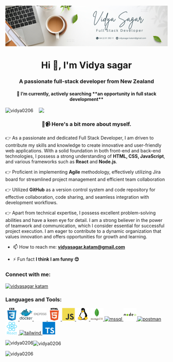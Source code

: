 ![logo](https://github.com/vidya0206/vidya0206/blob/main/banner.png)
<h1 align="center">Hi 👋, I'm Vidya sagar</h1>
<h3 align="center">A passionate full-stack developer from New Zealand</h3>
<h4 align="center">🔭 I’m currently, actively searching **an opportunity in full stack development**</h4>

<img align="right" width="400" src="https://miro.medium.com/v2/resize:fit:1360/0*7Q3yvSIv_t0ioJ-Z.gif" />
<p align="left"> <img src="https://komarev.com/ghpvc/?username=vidya0206&label=Profile%20views&color=0e75b6&style=flat" alt="vidya0206" /> </p>


<h3 align="center">🔘📹 Here's a bit more about myself.</h3>

👉 As a passionate and dedicated Full Stack Developer, I am driven to contribute my skills and knowledge to create innovative and user-friendly web applications. With a solid foundation in both front-end and back-end technologies, I possess a strong understanding of **HTML, CSS, JavaScript**, and various frameworks such as **React** and **Node.js**.

👉 Proficient in implementing **Agile** methodology, effectively utilizing Jira board for streamlined project management and efficient team collaboration

👉 Utilized **GitHub** as a version control system and code repository for effective collaboration, code sharing, and seamless integration with development workflows.

👉 Apart from technical expertise, I possess excellent problem-solving abilities and have a keen eye for detail. I am a strong believer in the power of teamwork and communication, which I consider essential for successful project execution. I am eager to contribute to a dynamic organization that values innovation and offers opportunities for growth and learning.

- 📫 How to reach me: **vidyasagar.katam@gmail.com** 

- ⚡ Fun fact **I think I am funny 😊**

<h3 align="left">Connect with me:</h3>
<p align="left">
<a href="https://www.linkedin.com/in/vidyasagar-katam-310b2419b/" target="blank"><img align="center" src="https://raw.githubusercontent.com/rahuldkjain/github-profile-readme-generator/master/src/images/icons/Social/linked-in-alt.svg" alt="vidyasagar katam" height="30" width="40" /></a>
</p>

<h3 align="left">Languages and Tools:</h3>
<p align="left"> <a href="https://www.w3schools.com/css/" target="_blank" rel="noreferrer"> <img src="https://raw.githubusercontent.com/devicons/devicon/master/icons/css3/css3-original-wordmark.svg" alt="css3" width="40" height="40"/> </a> <a href="https://www.docker.com/" target="_blank" rel="noreferrer"> <img src="https://raw.githubusercontent.com/devicons/devicon/master/icons/docker/docker-original-wordmark.svg" alt="docker" width="40" height="40"/> </a> <a href="https://expressjs.com" target="_blank" rel="noreferrer"> <img src="https://raw.githubusercontent.com/devicons/devicon/master/icons/express/express-original-wordmark.svg" alt="express" width="40" height="40"/> </a> <a href="https://www.w3.org/html/" target="_blank" rel="noreferrer"> <img src="https://raw.githubusercontent.com/devicons/devicon/master/icons/html5/html5-original-wordmark.svg" alt="html5" width="40" height="40"/> </a> <a href="https://developer.mozilla.org/en-US/docs/Web/JavaScript" target="_blank" rel="noreferrer"> <img src="https://raw.githubusercontent.com/devicons/devicon/master/icons/javascript/javascript-original.svg" alt="javascript" width="40" height="40"/> </a> <a href="https://www.linux.org/" target="_blank" rel="noreferrer"> <img src="https://raw.githubusercontent.com/devicons/devicon/master/icons/linux/linux-original.svg" alt="linux" width="40" height="40"/> </a> <a href="https://www.mongodb.com/" target="_blank" rel="noreferrer"> <img src="https://raw.githubusercontent.com/devicons/devicon/master/icons/mongodb/mongodb-original-wordmark.svg" alt="mongodb" width="40" height="40"/> </a> <a href="https://www.microsoft.com/en-us/sql-server" target="_blank" rel="noreferrer"> <img src="https://www.svgrepo.com/show/303229/microsoft-sql-server-logo.svg" alt="mssql" width="40" height="40"/> </a> <a href="https://nodejs.org" target="_blank" rel="noreferrer"> <img src="https://raw.githubusercontent.com/devicons/devicon/master/icons/nodejs/nodejs-original-wordmark.svg" alt="nodejs" width="40" height="40"/> </a> <a href="https://postman.com" target="_blank" rel="noreferrer"> <img src="https://www.vectorlogo.zone/logos/getpostman/getpostman-icon.svg" alt="postman" width="40" height="40"/> </a> <a href="https://reactjs.org/" target="_blank" rel="noreferrer"> <img src="https://raw.githubusercontent.com/devicons/devicon/master/icons/react/react-original-wordmark.svg" alt="react" width="40" height="40"/> </a> <a href="https://tailwindcss.com/" target="_blank" rel="noreferrer"> <img src="https://www.vectorlogo.zone/logos/tailwindcss/tailwindcss-icon.svg" alt="tailwind" width="40" height="40"/> </a> <a href="https://www.typescriptlang.org/" target="_blank" rel="noreferrer"> <img src="https://raw.githubusercontent.com/devicons/devicon/master/icons/typescript/typescript-original.svg" alt="typescript" width="40" height="40"/> </a> </p>

<p><img align="left" src="https://github-readme-stats-sigma-five.vercel.app/api/top-langs?username=vidya0206&show_icons=true&locale=en&layout=compact" alt="vidya0206" /></p>

<p><img align="center" src="https://github-readme-stats-sigma-five.vercel.app/api?username=vidya0206&show_icons=true&locale=en" alt="vidya0206" /></p>

<p><img align="center" src="https://github-readme-streak-stats.herokuapp.com/?user=vidya0206&" alt="vidya0206" /></p>


